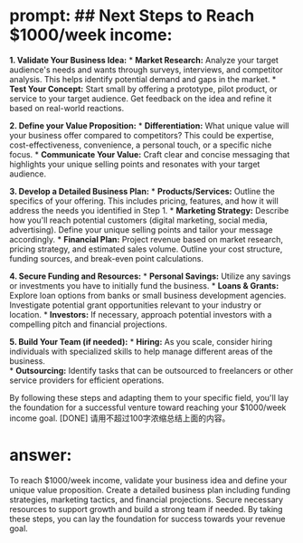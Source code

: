 # prompt: ##  Next Steps to Reach $1000/week income:

**1. Validate Your Business Idea:**
    * **Market Research:** Analyze your target audience's needs and wants through surveys, interviews, and competitor analysis. This helps identify potential demand and gaps in the market. 
    * **Test Your Concept:**  Start small by offering a prototype, pilot product, or service to your target audience. Get feedback on the idea and refine it based on real-world reactions.

**2. Define your Value Proposition:**
    * **Differentiation:** What unique value will your business offer compared to competitors? This could be expertise, cost-effectiveness, convenience, a personal touch, or a specific niche focus. 
    * **Communicate Your Value:** Craft clear and concise messaging that highlights your unique selling points and resonates with your target audience.

**3. Develop a Detailed Business Plan:**
    * **Products/Services:**  Outline the specifics of your offering. This includes pricing, features, and how it will address the needs you identified in Step 1.
    * **Marketing Strategy:** Describe how you'll reach potential customers (digital marketing, social media, advertising). Define your unique selling points and tailor your message accordingly. 
    * **Financial Plan:**  Project revenue based on market research, pricing strategy, and estimated sales volume. Outline your cost structure, funding sources, and break-even point calculations. 


**4. Secure Funding and Resources:**
    * **Personal Savings:** Utilize any savings or investments you have to initially fund the business.
    * **Loans & Grants:** Explore loan options from banks or small business development agencies.  Investigate potential grant opportunities relevant to your industry or location.
    * **Investors:** If necessary, approach potential investors with a compelling pitch and financial projections. 

**5. Build Your Team (if needed):** 
    * **Hiring:** As you scale, consider hiring individuals with specialized skills to help manage different areas of the business.  
    * **Outsourcing:**  Identify tasks that can be outsourced to freelancers or other service providers for efficient operations. 


By following these steps and adapting them to your specific field, you'll lay the foundation for a successful venture toward reaching your $1000/week income goal. 
[DONE]
请用不超过100字浓缩总结上面的内容。
# answer: 
 To reach $1000/week income, validate your business idea and define your unique value proposition. Create a detailed business plan including funding strategies, marketing tactics, and financial projections. Secure necessary resources to support growth and build a strong team if needed.  By taking these steps, you can lay the foundation for success towards your revenue goal. 

